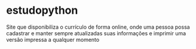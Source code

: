 # estudopython
Site que disponibiliza o currículo de forma online, onde uma pessoa possa cadastrar e manter sempre atualizadas suas informações e imprimir uma versão impressa a qualquer momento
